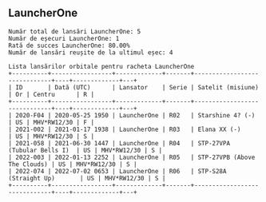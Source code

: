 ## LauncherOne

    Număr total de lansări LauncherOne: 5
    Număr de eșecuri LauncherOne: 1
    Rată de succes LauncherOne: 80.00%
    Număr de lansări reușite de la ultimul eșec: 4
    
    Lista lansărilor orbitale pentru racheta LauncherOne
    +----------+-----------------+-------------+-------+------------------------------+----+-------------+---+
    | ID       | Dată (UTC)      | Lansator    | Serie | Satelit (misiune)            | Or | Centru      | R |
    +----------+-----------------+-------------+-------+------------------------------+----+-------------+---+
    | 2020-F04 | 2020-05-25 1950 | LauncherOne | R02   | Starshine 4? (-)             | US | MHV*RW12/30 | F |
    | 2021-002 | 2021-01-17 1938 | LauncherOne | R03   | Elana XX (-)                 | US | MHV*RW12/30 | S |
    | 2021-058 | 2021-06-30 1447 | LauncherOne | R04   | STP-27VPA (Tubular Bells I)  | US | MHV*RW12/30 | S |
    | 2022-003 | 2022-01-13 2252 | LauncherOne | R05   | STP-27VPB (Above The Clouds) | US | MHV*RW12/30 | S |
    | 2022-074 | 2022-07-02 0653 | LauncherOne | R06   | STP-S28A (Straight Up)       | US | MHV*RW12/30 | S |
    +----------+-----------------+-------------+-------+------------------------------+----+-------------+---+
    

